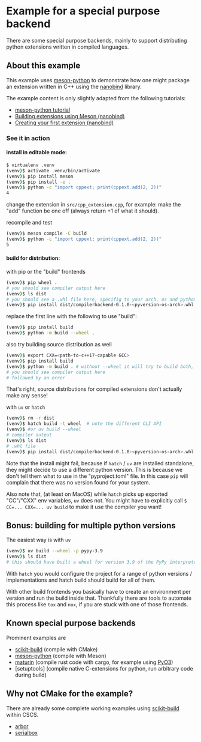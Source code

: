 # Example for a special purpose backend

There are some special purpose backends, mainly to support distributing python extensions written in compiled languages.

## About this example

This example uses [meson-python](https://mesonbuild.com/meson-python/) to demonstrate how one might package an extension written in C++ using the [nanobind](https://nanobind.readthedocs.io/en/latest/index.html) library.

The example content is only slightly adapted from the following tutorials:

- [meson-python tutorial](https://mesonbuild.com/meson-python/tutorials/introduction.html)
- [Building extensions using Meson (nanobind)](https://nanobind.readthedocs.io/en/latest/meson.html)
- [Creating your first extension (nanobind)](https://nanobind.readthedocs.io/en/latest/basics.html)

### See it in action

#### install in editable mode:

```bash
$ virtualenv .venv
(venv)$ activate .venv/bin/activate
(venv)$ pip install meson
(venv)$ pip install -e .
(venv)$ python -c "import cppext; print(cppext.add(2, 2))"
4
```

change the extension in `src/cpp_extension.cpp`, for example: make the "add" function be one off (always return +1 of what it should).

recompile and test

```bash
(venv)$ meson compile -C build
(venv)$ python -c "import cppext; print(cppext.add(2, 2))"
5
```

#### build for distribution:

with pip or the "build" frontends

```bash
(venv)$ pip wheel .
# you should see compiler output here
(venv)$ ls dist
# you should see a .whl file here, specifig to your arch, os and python version
(venv)$ pip install dist/compilerbackend-0.1.0-<pyversion-os-arch>.whl
```

replace the first line with the following to use "build":

```bash
(venv)$ pip install build
(venv)$ python -m build --wheel .
```

also try building source distribution as well

```bash
(venv)$ export CXX=<path-to-c++17-capable GCC>
(venv)$ pip install build
(venv)$ python -m build . # without --wheel it will try to build both, wheel and sdist
# you should see compiler output here
# followed by an error
```

That's right, source distributions for compiled extensions don't actually make any sense!

with `uv` or `hatch`

```bash
(venv)$ rm -r dist
(venv)$ hatch build -t wheel  # note the different CLI API
(venv)$ #or uv build --wheel
# compiler output
(venv)$ ls dist
# .whl file
(venv)$ pip install dist/compilerbackend-0.1.0-<pyversion-os-arch>.whl
```
Note that the install might fail, because if `hatch` / `uv` are installed standalone, they might decide to use a different python version. This is because we don't tell them what to use in the "pyproject.toml" file. In this case `pip` will complain that there was no version found for your system.

Also note that, (at least on MacOS) while `hatch` picks up exported "CC"/"CXX" env variables, `uv` does not. You might have to explicitly call `$ CC=... CXX=... uv build` to make it use the compiler you want!

## Bonus: building for multiple python versions

The easiest way is with `uv`

```bash
(venv)$ uv build --wheel -p pypy-3.9
(venv)$ ls dist
# this should have built a wheel for version 3.9 of the PyPy interpreter
```

With `hatch` you would configure the project for a range of python versions / implementations and hatch build should build for all of them.

With other build frontends you basically have to create an environment per version and run the build inside that. Thankfully there are tools to automate this process like `tox` and `nox`, if you are stuck with one of those frontends.

## Known special purpose backends

Prominent examples are

- [scikit-build](https://scikit-build.readthedocs.io/en/latest/) (compile with CMake)
- [meson-python](https://mesonbuild.com/meson-python/) (compile with Meson)
- [maturin](https://www.maturin.rs/) (compile rust code with cargo, for example using [PyO3](https://pyo3.rs/v0.23.5/))
- [setuptools] (compile native C-extensions for python, run arbitrary code during build)

## Why not CMake for the example?

There are already some complete working examples using [scikit-build](https://scikit-build.readthedocs.io/en/latest/) within CSCS.

- [arbor](https://github.com/arbor-sim/arbor)
- [serialbox](https://github.com/GridTools/serialbox)
